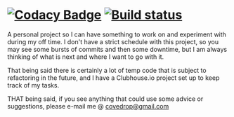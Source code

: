 [![Codacy Badge](https://api.codacy.com/project/badge/Grade/1e7ff76592894b2799776314e66f1f4d)](https://app.codacy.com/manual/b1nary0/RZE?utm_source=github.com&utm_medium=referral&utm_content=b1nary0/RZE&utm_campaign=Badge_Grade_Dashboard)
[![Build status](https://ci.appveyor.com/api/projects/status/xiqbdpl1h57vxjwa/branch/master?svg=true)](https://ci.appveyor.com/project/b1nary0/rze/branch/master)
=====

A personal project so I can have something to work on and experiment with during my off time.
I don't have a strict schedule with this project, so you may see some bursts of commits and then some downtime, but I am always thinking of what is next and where I want to go with it.

That being said there is certainly a lot of temp code that is subject to refactoring in the future, and I have a Clubhouse.io project set up to keep track of my tasks.

THAT being said, if you see anything that could use some advice or suggestions, please e-mail me @ covedrop@gmail.com 

